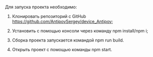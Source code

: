 Для запуска проекта необходимо:

1) Клонировать репозиторий с GitHub https://github.com/AntipovSergey/device_Antipov;

2) Установить с помощью консоли через команду npm install/npm i;

3) Сборка проекта запускается командой npm run build.

4) Открыть проект с помощью команды npm start.
